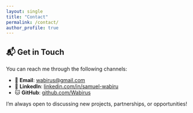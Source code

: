```yaml
---
layout: single
title: "Contact"
permalink: /contact/
author_profile: true
---
```


## 📬 Get in Touch

You can reach me through the following channels:

- 📧 **Email**: [wabirus@gmail.com](mailto:wabirus@gmail.com)
- 💼 **LinkedIn**: [linkedin.com/in/samuel-wabiru](https://www.linkedin.com/in/samuel-wabiru/)
- 🐱 **GitHub**: [github.com/Wabirus](https://github.com/Wabirus)

I’m always open to discussing new projects, partnerships, or opportunities!
